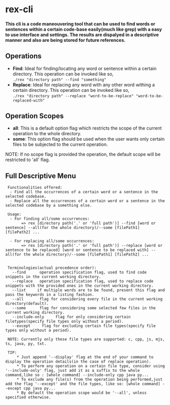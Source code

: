 # rex-cli

#### This cli is a code maneouvering tool that can be used to find words or sentences within a certain code-base easily(much like grep) with a easy to use interface and settings. The results are dispalyed in a descriptive manner and also are being stored for future references.

## Operations
- **Find**: Ideal for finding/locating any word or sentence within a certain directory. This operation can be invoked like so, <br />
`./rex "directory path" --find "something"`
- **Replace**: Ideal for replacing any word with any other word withing a certain directory. This operation can be invoked like so, <br />
`./rex "directory path" --replace "word-to-be-replace" "word-to-be-replaced-with"`

## Operation Scopes
- **all**: This is a default option flag which restricts the scope of the current operation to the whole directory.
- **some**: This option flag should be used when the user wants only certain files to be subjected to the current operation.

NOTE: If no scope flag is provided the operation, the default scope will be restricted to 'all' flag.

## Full Descriptive Menu
```
 Functionalities offered: 
  - Find all the occurrences of a certain word or a sentence in the selected codebase. 
  - Replace all the occurrences of a certain word or a sentence in the selected codebase by a something else. 

 Usage: 
  - For finding all/some occurrences: 
       => rex [directory path('.' or 'full path')] --find [word or sentence] --all(for the whole directory)/--some [filePath1] [filePath2] ... 

  - For replacing all/some occurrences: 
       => rex [directory path('.' or 'full path')] --replace [word or sentence to be replaced] [word or sentence to be replaced with] --all(for the whole directory)/--some [filePath1] [filePath2] ... 


 Terminologies(actual precedence order): 
   --find      operation specification flag, used to find code snippets in the current working directory. 
   --replace   operation specification flag, used to replace code snippets with the provided ones in the current working directory.
   --list     if multiple words are to be found, present this flag and pass the keywords in a listing fashion.
   --all       flag for considering every file in the current working directory(default).
   --some      flag for considering some selected few files in the current working directory.
   --include-only     flag for only considering certain filetypes(specify file types only without a period).
   --except     flag for excluding certain file types(specify file types only without a period).

 NOTE: Currently only these file types are supported: c, cpp, js, mjs, ts, java, py, txt.

 TIP: 
     * Just append '--display' flag at the end of your command to display the operation details(in the case of replace operation).
     * To perform any operation on a certain file type, consider using '--include-only' flag, just add it as a suffix to the whole command,like so : [whole command] --include-only cpp java py...
     * To exclude any file(s) from the operation being performed,just add the flag '--except' and the file types, like so: [whole command] --except cpp java py... 
     * By default the operation scope would be '--all', unless specified otherwise.

```



